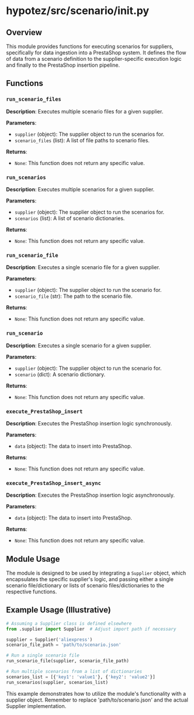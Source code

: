 # hypotez/src/scenario/__init__.py

## Overview

This module provides functions for executing scenarios for suppliers, specifically for data ingestion into a PrestaShop system.  It defines the flow of data from a scenario definition to the supplier-specific execution logic and finally to the PrestaShop insertion pipeline.

## Functions

### `run_scenario_files`

**Description**: Executes multiple scenario files for a given supplier.

**Parameters**:

- `supplier` (object): The supplier object to run the scenarios for.
- `scenario_files` (list): A list of file paths to scenario files.

**Returns**:

- `None`:  This function does not return any specific value.


### `run_scenarios`

**Description**: Executes multiple scenarios for a given supplier.

**Parameters**:

- `supplier` (object): The supplier object to run the scenarios for.
- `scenarios` (list): A list of scenario dictionaries.

**Returns**:

- `None`: This function does not return any specific value.


### `run_scenario_file`

**Description**: Executes a single scenario file for a given supplier.

**Parameters**:

- `supplier` (object): The supplier object to run the scenario for.
- `scenario_file` (str): The path to the scenario file.

**Returns**:

- `None`: This function does not return any specific value.


### `run_scenario`

**Description**: Executes a single scenario for a given supplier.

**Parameters**:

- `supplier` (object): The supplier object to run the scenario for.
- `scenario` (dict): A scenario dictionary.

**Returns**:

- `None`: This function does not return any specific value.


### `execute_PrestaShop_insert`

**Description**: Executes the PrestaShop insertion logic synchronously.

**Parameters**:

- `data` (object): The data to insert into PrestaShop.

**Returns**:

- `None`: This function does not return any specific value.


### `execute_PrestaShop_insert_async`

**Description**: Executes the PrestaShop insertion logic asynchronously.

**Parameters**:

- `data` (object): The data to insert into PrestaShop.

**Returns**:

- `None`: This function does not return any specific value.



## Module Usage


The module is designed to be used by integrating a `Supplier` object, which encapsulates the specific supplier's logic, and passing either a single scenario file/dictionary or lists of scenario files/dictionaries to the respective functions.


## Example Usage (Illustrative)

```python
# Assuming a Supplier class is defined elsewhere
from .supplier import Supplier  # Adjust import path if necessary

supplier = Supplier('aliexpress')
scenario_file_path = 'path/to/scenario.json'

# Run a single scenario file
run_scenario_file(supplier, scenario_file_path)

# Run multiple scenarios from a list of dictionaries
scenarios_list = [{'key1': 'value1'}, {'key2': 'value2'}]
run_scenarios(supplier, scenarios_list)
```

This example demonstrates how to utilize the module's functionality with a supplier object.  Remember to replace 'path/to/scenario.json' and the actual Supplier implementation.

```


```